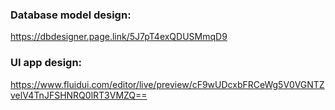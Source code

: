 ### Database model design:
https://dbdesigner.page.link/5J7pT4exQDUSMmqD9
<br>
### UI app design:
https://www.fluidui.com/editor/live/preview/cF9wUDcxbFRCeWg5V0VGNTZvelV4TnJFSHNRQ0lRT3VMZQ==
